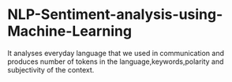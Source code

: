 # NLP-Sentiment-analysis-using-Machine-Learning
It analyses everyday language that we used in communication and produces number of tokens in the language,keywords,polarity and subjectivity of the context.
